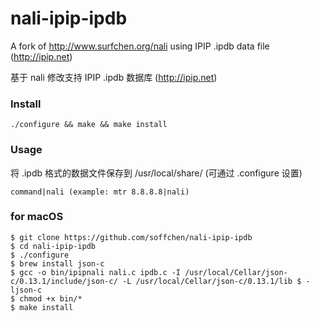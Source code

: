 # nali-ipip-ipdb
A fork of http://www.surfchen.org/nali using IPIP .ipdb data file (http://ipip.net)

基于 nali 修改支持 IPIP .ipdb 数据库 (http://ipip.net)

### Install

`./configure && make && make install`

### Usage

将 .ipdb 格式的数据文件保存到 /usr/local/share/ (可通过 .configure 设置)

`command|nali (example: mtr 8.8.8.8|nali)`

### for macOS

```
$ git clone https://github.com/soffchen/nali-ipip-ipdb
$ cd nali-ipip-ipdb
$ ./configure
$ brew install json-c
$ gcc -o bin/ipipnali nali.c ipdb.c -I /usr/local/Cellar/json-c/0.13.1/include/json-c/ -L /usr/local/Cellar/json-c/0.13.1/lib $ -ljson-c
$ chmod +x bin/*
$ make install
```
